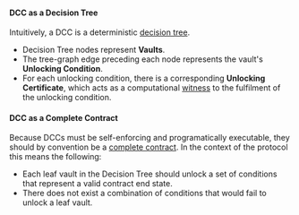 #### DCC as a Decision Tree

Intuitively, a DCC is a deterministic [decision tree].
* Decision Tree nodes represent **Vaults**. 
* The tree-graph edge preceding each node represents the vault's **Unlocking Condition**.
* For each unlocking condition, there is a corresponding **Unlocking Certificate**,
  which acts as a computational [witness] to the fulfilment of the unlocking
  condition.


#### DCC as a Complete Contract

Because DCCs must be self-enforcing and programatically executable, they should by convention be a [complete contract].
In the context of the protocol this means the following:

* Each leaf vault in the Decision Tree should unlock a set of conditions that
  represent a valid contract end state.
* There does not exist a combination of conditions that would fail to unlock a
  leaf vault.


[complete contract]: http://en.wikipedia.org/wiki/Complete_contract
[decision tree]: http://en.wikipedia.org/wiki/Decision_tree_model
[certificate]: http://en.wikipedia.org/wiki/Certificate_(complexity) 
[witness]: http://en.wikipedia.org/wiki/Certificate_(complexity) 

